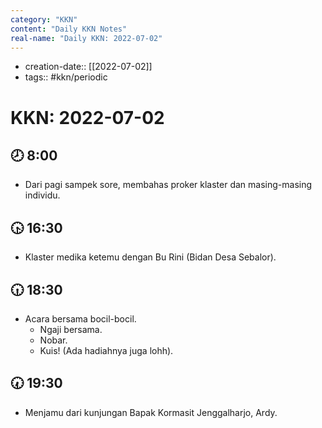 ```yaml
---
category: "KKN"
content: "Daily KKN Notes"
real-name: "Daily KKN: 2022-07-02"
---
```


- creation-date:: [[2022-07-02]]
- tags:: #kkn/periodic

# KKN: 2022-07-02

## 🕗 8:00

- Dari pagi sampek sore, membahas proker klaster dan masing-masing individu.

## 🕟 16:30

- Klaster medika ketemu dengan Bu Rini (Bidan Desa Sebalor).

## 🕡 18:30

- Acara bersama bocil-bocil.
	- Ngaji bersama.
	- Nobar.
	- Kuis! (Ada hadiahnya juga lohh).

## 🕢 19:30

- Menjamu dari kunjungan Bapak Kormasit Jenggalharjo, Ardy.
